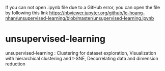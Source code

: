 If you can not open .ipynb file due to a GitHub error, you can open the file by following this link 
https://nbviewer.jupyter.org/github/le-hoang-nhan/unsupervised-learning/blob/master/unsupervised-learning.ipynb

# unsupervised-learning
unsupervised-learning : Clustering for dataset exploration, Visualization with hierarchical clustering and t-SNE, Decorrelating data and dimension reduction

